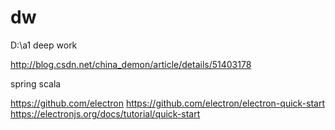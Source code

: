 # dw
D:\a1
deep work

http://blog.csdn.net/china_demon/article/details/51403178

spring
scala

https://github.com/electron
https://github.com/electron/electron-quick-start
https://electronjs.org/docs/tutorial/quick-start
